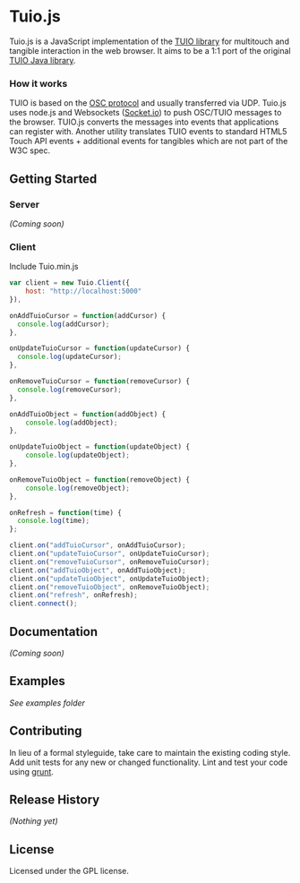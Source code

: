 # Tuio.js

Tuio.js is a JavaScript implementation of the [TUIO library](http://www.tuio.org) for multitouch and tangible interaction in the web browser. It aims to be a 1:1 port of the original [TUIO Java library](http://www.tuio.org/?java). 

### How it works
TUIO is based on the [OSC protocol](http://opensoundcontrol.org/) and usually transferred via UDP. Tuio.js uses node.js and Websockets ([Socket.io](http://socket.io/)) to push OSC/TUIO messages to the browser. TUIO.js converts the messages into events that applications can register with. Another utility translates TUIO events to standard HTML5 Touch API events + additional events for tangibles which are not part of the W3C spec.

## Getting Started
### Server
_(Coming soon)_

### Client
Include Tuio.min.js

```javascript
var client = new Tuio.Client({
    host: "http://localhost:5000"
}),

onAddTuioCursor = function(addCursor) {
  console.log(addCursor);
},

onUpdateTuioCursor = function(updateCursor) {
  console.log(updateCursor);
},

onRemoveTuioCursor = function(removeCursor) {
  console.log(removeCursor);
},

onAddTuioObject = function(addObject) {
    console.log(addObject);
},

onUpdateTuioObject = function(updateObject) {
    console.log(updateObject);
},

onRemoveTuioObject = function(removeObject) {
    console.log(removeObject);
},

onRefresh = function(time) {
  console.log(time);
};

client.on("addTuioCursor", onAddTuioCursor);
client.on("updateTuioCursor", onUpdateTuioCursor);
client.on("removeTuioCursor", onRemoveTuioCursor);
client.on("addTuioObject", onAddTuioObject);
client.on("updateTuioObject", onUpdateTuioObject);
client.on("removeTuioObject", onRemoveTuioObject);
client.on("refresh", onRefresh);
client.connect();
```

## Documentation
_(Coming soon)_

## Examples
_See examples folder_

## Contributing
In lieu of a formal styleguide, take care to maintain the existing coding style. Add unit tests for any new or changed functionality. Lint and test your code using [grunt](https://github.com/cowboy/grunt).

## Release History
_(Nothing yet)_

## License
Licensed under the GPL license.